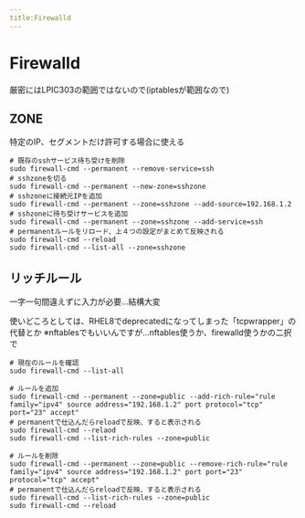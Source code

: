 ```yaml
---
title:Firewalld
---
```


# Firewalld

厳密にはLPIC303の範囲ではないので(iptablesが範囲なので)


## ZONE

特定のIP、セグメントだけ許可する場合に使える

```
# 既存のsshサービス待ち受けを削除
sudo firewall-cmd --permanent --remove-service=ssh
# sshzoneを切る
sudo firewall-cmd --permanent --new-zone=sshzone
# sshzoneに接続元IPを追加
sudo firewall-cmd --permanent --zone=sshzone --add-source=192.168.1.2
# sshzoneに待ち受けサービスを追加
sudo firewall-cmd --permanent --zone=sshzone --add-service=ssh
# permanentルールをリロード、上４つの設定がまとめて反映される
sudo firewall-cmd --reload
sudo firewall-cmd --list-all --zone=sshzone
```

## リッチルール

一字一句間違えずに入力が必要...結構大変

使いどころとしては、RHEL8でdeprecatedになってしまった「tcpwrapper」の代替とか
※nftablesでもいいんですが...nftables使うか、firewalld使うかの二択で

```
# 現在のルールを確認
sudo firewall-cmd --list-all

# ルールを追加
sudo firewall-cmd --permanent --zone=public --add-rich-rule="rule family="ipv4" source address="192.168.1.2" port protocol="tcp" port="23" accept"
# permanentで仕込んだらreloadで反映、すると表示される
sudo firewall-cmd --relaod
sudo firewall-cmd --list-rich-rules --zone=public

# ルールを削除
sudo firewall-cmd --permanent --zone=public --remove-rich-rule="rule family="ipv4" source address="192.168.1.2" port port="23" protocol="tcp" accept" 
# permanentで仕込んだらreloadで反映、すると表示される
sudo firewall-cmd --list-rich-rules --zone=public
sudo firewall-cmd --reload
```
